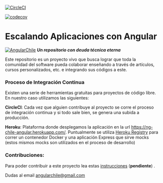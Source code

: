 [![CircleCI](https://circleci.com/gh/ngChile/escalando-aplicaciones-con-angular.svg?style=svg)](https://circleci.com/gh/ngChile/escalando-aplicaciones-con-angular)

[![codecov](https://codecov.io/gh/ngChile/escalando-aplicaciones-con-angular/branch/docs%2Fbadges-and-docs/graph/badge.svg)](https://codecov.io/gh/ngChile/escalando-aplicaciones-con-angular)

# Escalando Aplicaciones con Angular 
[![AngularChile](https://avatars0.githubusercontent.com/u/39106599?s=100&u=f1bc8a9d967080db189cd68d87aac1d900f65fd0&v=4)](https://medium.com/angular-chile) ***Un repositorio con deuda técnica eterna***

Este repositorio es un proyecto vivo que busca lograr que toda la comunidad del software pueda colaborar enseñando a través de artículos, cursos personalizados, etc. e integrando sus códigos a este.

### Proceso de Integración Continua
Existen una serie de herramientas gratuitas para proyectos de código libre. En nuestro caso utilizamos las siguientes:

**CircleCI**: Cada vez que alguien contribuye al proyecto se corre el proceso de integración continua y si todo sale bien, se genera una subida a producción.

**Heroku**: Plataforma donde desplegamos la aplicación en la url https://ng-chile-angular.herokuapp.com/. 
Puntualmente se utiliza [Heroku Registry](https://devcenter.heroku.com/articles/container-registry-and-runtime) para correr un contenedor Docker y una aplicación Express que sirve mocks (estos mismos mocks son utilizados en el proceso de desarrollo)

### Contribuciones:
Para poder contribuir a este proyecto lea estas [instrucciones](Pendiente) (**pendiente**) .

Dudas al email angularchile@gmail.com
